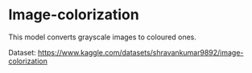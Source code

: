 # Image-colorization

This model converts grayscale images to coloured ones.

Dataset: https://www.kaggle.com/datasets/shravankumar9892/image-colorization
